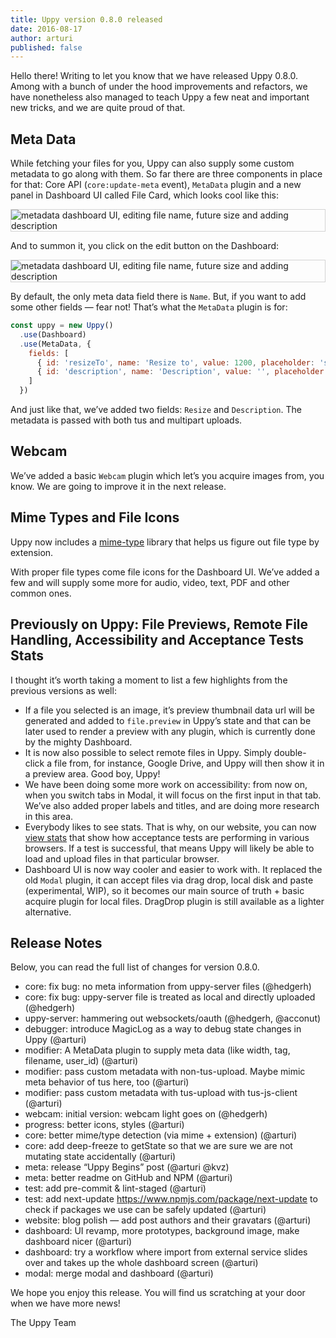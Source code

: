 ```yaml
---
title: Uppy version 0.8.0 released
date: 2016-08-17
author: arturi
published: false
---
```


Hello there! Writing to let you know that we have released Uppy 0.8.0. Among with a bunch of under the hood improvements and refactors, we have nonetheless also managed to teach Uppy a few neat and important new tricks, and we are quite proud of that.

## Meta Data

While fetching your files for you, Uppy can also supply some custom metadata to go along with them. So far there are three components in place for that: Core API (`core:update-meta` event), `MetaData` plugin and a new panel in Dashboard UI called File Card, which looks cool like this:

<img alt="metadata dashboard UI, editing file name, future size and adding description" src="/images/blog/metadata-dashboard.jpg" style="border: 1px solid lightGray">

And to summon it, you click on the edit button on the Dashboard:

<img alt="metadata dashboard UI, editing file name, future size and adding description" src="/images/blog/uppy-dashboard-ui.jpg" style="border: 1px solid lightGray">

By default, the only meta data field there is `Name`. But, if you want to add some other fields — fear not! That’s what the `MetaData` plugin is for:

```javascript
const uppy = new Uppy()
  .use(Dashboard)
  .use(MetaData, {
    fields: [
      { id: 'resizeTo', name: 'Resize to', value: 1200, placeholder: 'specify future image size' },
      { id: 'description', name: 'Description', value: '', placeholder: 'describe what the file is for' }
    ]
  })
```

And just like that, we’ve added two fields: `Resize` and `Description`. The metadata is passed with both tus and multipart uploads.

## Webcam

We’ve added a basic `Webcam` plugin which let’s you acquire images from, you know. We are going to improve it in the next release.

## Mime Types and File Icons

Uppy now includes a [mime-type](https://www.npmjs.com/package/mime-types) library that helps us figure out file type by extension.

With proper file types come file icons for the Dashboard UI. We’ve added a few and will supply some more for audio, video, text, PDF and other common ones.

## Previously on Uppy: File Previews, Remote File Handling, Accessibility and Acceptance Tests Stats

I thought it’s worth taking a moment to list a few highlights from the previous versions as well:

* If a file you selected is an image, it’s preview thumbnail data url will be generated and added to `file.preview` in Uppy’s state and that can be later used to render a preview with any plugin, which is currently done by the mighty Dashboard.
* It is now also possible to select remote files in Uppy. Simply double-click a file from, for instance, Google Drive, and Uppy will then show it in a preview area. Good boy, Uppy!
* We have been doing some more work on accessibility: from now on, when you switch tabs in Modal, it will focus on the first input in that tab. We’ve also added proper labels and titles, and are doing more research in this area.
* Everybody likes to see stats. That is why, on our website, you can now [view stats]((http://uppy.io/stats)) that show how acceptance tests are performing in various browsers. If a test is successful, that means Uppy will likely be able to load and upload files in that particular browser.
* Dashboard UI is now way cooler and easier to work with. It replaced the old `Modal` plugin, it can accept files via drag drop, local disk and paste (experimental, WIP), so it becomes our main source of truth + basic acquire plugin for local files. DragDrop plugin is still available as a lighter alternative.

## Release Notes

Below, you can read the full list of changes for version 0.8.0.

- core: fix bug: no meta information from uppy-server files (@hedgerh)
- core: fix bug: uppy-server file is treated as local and directly uploaded (@hedgerh)
- uppy-server: hammering out websockets/oauth (@hedgerh, @acconut)
- debugger: introduce MagicLog as a way to debug state changes in Uppy (@arturi)
- modifier: A MetaData plugin to supply meta data (like width, tag, filename, user_id) (@arturi)
- modifier: pass custom metadata with non-tus-upload. Maybe mimic meta behavior of tus here, too (@arturi)
- modifier: pass custom metadata with tus-upload with tus-js-client (@arturi)
- webcam: initial version: webcam light goes on (@hedgerh)
- progress: better icons, styles (@arturi)
- core: better mime/type detection (via mime + extension) (@arturi)
- core: add deep-freeze to getState so that we are sure we are not mutating state accidentally (@arturi)
- meta: release “Uppy Begins” post (@arturi @kvz)
- meta: better readme on GitHub and NPM (@arturi)
- test: add pre-commit & lint-staged (@arturi)
- test: add next-update https://www.npmjs.com/package/next-update to check if packages we use can be safely updated (@arturi)
- website: blog polish — add post authors and their gravatars (@arturi)
- dashboard: UI revamp, more prototypes, background image, make dashboard nicer (@arturi)
- dashboard: try a workflow where import from external service slides over and takes up the whole dashboard screen (@arturi)
- modal: merge modal and dashboard (@arturi)

We hope you enjoy this release. You will find us scratching at your door when we have more news!

The Uppy Team
